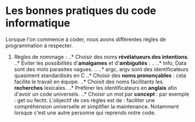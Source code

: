# Les bonnes pratiques du code informatique

Lorsque l'on commence à coder, nous avons différentes règles de programmation à respecter. 
1. Règles de nommage :
..* Choisir des noms **révélatueurs des intentions**.
..* Eviter les possibilités d'**amalgames** et d'**ambiguités** :
.. ..* Info, Data sont des mots parasites vagues.
.. ..* argc, argv sont des identificateurs quasiment standardisés en C
..* Choisir des **noms prononçables** : cela facilite le travail en équipe.
..* Choisit des noms facilitants les **recherches** lexicales.
..* Préférer les identificateurs en **anglais** afin d'avoir un code universels.
..* Choisir un mot par **concept** : par exemple : get ou fecht.
L'objectif de ces règles est de : faciliter une compréhension universelle et simplifier la maintenance. Notamment lorsque c'est une autre personne qui reprends notre code.

